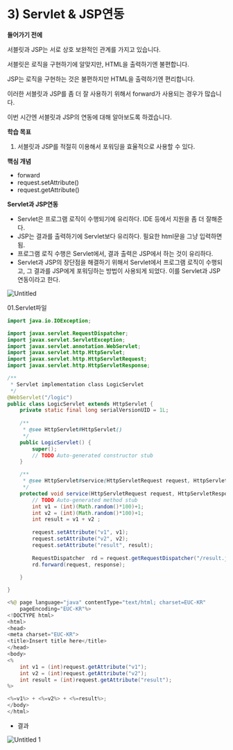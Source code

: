 # 3) Servlet & JSP연동

**들어가기 전에**

서블릿과 JSP는 서로 상호 보완적인 관계를 가지고 있습니다.

서블릿은 로직을 구현하기에 알맞지만, HTML을 출력하기엔 불편합니다.

JSP는 로직을 구현하는 것은 불편하지만 HTML을 출력하기엔 편리합니다.

이러한 서블릿과 JSP를 좀 더 잘 사용하기 위해서 forward가 사용되는 경우가 많습니다.

이번 시간엔 서블릿과 JSP의 연동에 대해 알아보도록 하겠습니다.

**학습 목표**

1) 서블릿과 JSP를 적절히 이용해서 포워딩을 효율적으로 사용할 수 있다.

**핵심 개념**

- forward
- request.setAttribute()
- request.getAttribute()

**Servlet과 JSP연동**

- Servlet은 프로그램 로직이 수행되기에 유리하다. IDE 등에서 지원을 좀 더 잘해준다.
- JSP는 결과를 출력하기에 Servlet보다 유리하다. 필요한 html문을 그냥 입력하면 됨.
- 프로그램 로직 수행은 Servlet에서, 결과 출력은 JSP에서 하는 것이 유리하다.
- Servlet과 JSP의 장단점을 해결하기 위해서 Servlet에서 프로그램 로직이 수행되고, 그 결과를 JSP에게 포워딩하는 방법이 사용되게 되었다. 이를 Servlet과 JSP연동이라고 한다.

![Untitled](https://user-images.githubusercontent.com/56623911/137100392-1d84b5fe-03fd-4aba-9685-ca6a63c73523.png)

01.Servlet파일

```java
import java.io.IOException;

import javax.servlet.RequestDispatcher;
import javax.servlet.ServletException;
import javax.servlet.annotation.WebServlet;
import javax.servlet.http.HttpServlet;
import javax.servlet.http.HttpServletRequest;
import javax.servlet.http.HttpServletResponse;

/**
 * Servlet implementation class LogicServlet
 */
@WebServlet("/logic")
public class LogicServlet extends HttpServlet {
	private static final long serialVersionUID = 1L;
       
    /**
     * @see HttpServlet#HttpServlet()
     */
    public LogicServlet() {
        super();
        // TODO Auto-generated constructor stub
    }

	/**
	 * @see HttpServlet#service(HttpServletRequest request, HttpServletResponse response)
	 */
	protected void service(HttpServletRequest request, HttpServletResponse response) throws ServletException, IOException {
		// TODO Auto-generated method stub
		int v1 = (int)(Math.random()*100)+1;	
		int v2 = (int)(Math.random()*100)+1;
		int result = v1 + v2 ;
		
		request.setAttribute("v1", v1);
		request.setAttribute("v2", v2);
		request.setAttribute("result", result);
		
		RequestDispatcher  rd = request.getRequestDispatcher("/result.jsp");
		rd.forward(request, response);
		
	}

}
```

```java
<%@ page language="java" contentType="text/html; charset=EUC-KR"
    pageEncoding="EUC-KR"%>
<!DOCTYPE html>
<html>
<head>
<meta charset="EUC-KR">
<title>Insert title here</title>
</head>
<body>
<%
	int v1 = (int)request.getAttribute("v1");
	int v2 = (int)request.getAttribute("v2");
	int result = (int)request.getAttribute("result");
%>

<%=v1%> + <%=v2%> + <%=result%>;
</body>
</html>
```

- 결과
    
 ![Untitled 1](https://user-images.githubusercontent.com/56623911/137100413-de14779c-6b38-4c30-a445-cefee014bc3e.png)
